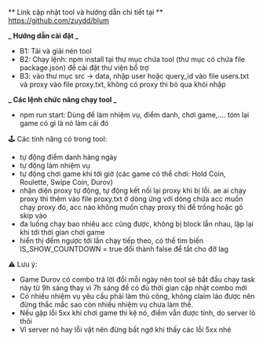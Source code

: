 ** Link cập nhật tool và hướng dẫn chi tiết tại **
https://github.com/zuydd/blum

**_ Hướng dẫn cài đặt _**

- B1: Tải và giải nén tool
- B2: Chạy lệnh: npm install tại thư mục chứa tool (thư mục có chứa file package.json) để cài đặt thư viện bổ trợ
- B3: vào thư mục src -> data, nhập user hoặc query_id vào file users.txt và proxy vào file proxy.txt, không có proxy thì bỏ qua khỏi nhập

**_ Các lệnh chức năng chạy tool _**

- npm run start: Dùng để làm nhiệm vụ, điểm danh, chơi game,.... tóm lại game có gì là nó làm cái đó

🕹️ Các tính năng có trong tool:

- tự động điểm danh hàng ngày
- tự động làm nhiệm vụ
- tự động chơi game khi tới giờ (các game có thể chơi: Hold Coin, Roulette, Swipe Coin, Durov)
- nhận diện proxy tự động, tự động kết nối lại proxy khi bị lỗi. ae ai chạy proxy thì thêm vào file proxy.txt ở dòng ứng với dòng chứa acc muốn chạy proxy đó, acc nào không muốn chạy proxy thì để trống hoặc gõ skip vào
- đa luồng chạy bao nhiêu acc cũng được, không bị block lẫn nhau, lặp lại khi tới thời gian chơi game
- hiển thị đếm ngược tới lần chạy tiếp theo, có thể tìm biến IS_SHOW_COUNTDOWN = true đổi thành false để tắt cho đỡ lag

⚠️ Lưu ý:

- Game Durov có combo trả lời đổi mỗi ngày nên tool sẽ bắt đầu chạy task này từ 9h sáng thay vì 7h sáng để có đủ thời gian cập nhật combo mới
- Có nhiều nhiệm vụ yêu cầu phải làm thủ công, không claim láo được nên đừng thắc mắc sao còn nhiều nhiệm vụ chưa làm thế.
- Nếu gặp lỗi 5xx khi chơi game thì kệ nó, điểm vẫn được tính, do server lỏ thôi
- Vì server nó hay lỗi vặt nên đừng bất ngờ khi thấy các lỗi 5xx nhé
